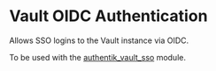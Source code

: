 # Vault OIDC Authentication

Allows SSO logins to the Vault instance via OIDC.

To be used with the [authentik_vault_sso](/docs/reference/infrastructure-modules/authentik/authentik_vault_sso) module.

